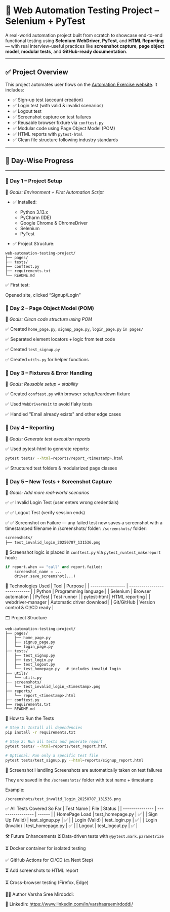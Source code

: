 # 🧪 Web Automation Testing Project – Selenium + PyTest

A real-world automation project built from scratch to showcase end-to-end functional testing using **Selenium WebDriver**, **PyTest**, and **HTML Reporting** — with real interview-useful practices like **screenshot capture**, **page object model**, **modular tests**, and **GitHub-ready documentation**.

---

## ✅ Project Overview

This project automates user flows on the [Automation Exercise website](https://automationexercise.com). It includes:

- ✅ Sign-up test (account creation)
- ✅ Login test (with valid & invalid scenarios)
- ✅ Logout test
- ✅ Screenshot capture on test failures
- ✅ Reusable browser fixture via `conftest.py`
- ✅ Modular code using Page Object Model (POM)
- ✅ HTML reports with `pytest-html`
- ✅ Clean file structure following industry standards

---

## 📅 Day-Wise Progress

---

### 🔹 **Day 1 – Project Setup**

📁 _Goals: Environment + First Automation Script_

- ✅ Installed:
  - Python 3.13.x
  - PyCharm (IDE)
  - Google Chrome & ChromeDriver
  - Selenium
  - PyTest

- ✅ Project Structure:
```text
web-automation-testing-project/
├── pages/
├── tests/
├── conftest.py
├── requirements.txt
└── README.md
```

✅ First test:

Opened site, clicked “Signup/Login”

### 🔹 **Day 2 – Page Object Model (POM)**
📁 _Goals: Clean code structure using POM_

✅ Created `home_page.py`, `signup_page.py`, `login_page.py` `in pages/`

✅ Separated element locators + logic from test code

✅ Created `test_signup.py`

✅ Created `utils.py` for helper functions

###  🔹 **Day 3 – Fixtures & Error Handling**
📁 *Goals: Reusable setup + stability*

✅ Created `conftest.py` with browser setup/teardown fixture

✅ Used `WebDriverWait` to avoid flaky tests

✅ Handled "Email already exists" and other edge cases

### 🔹 **Day 4 – Reporting**
📁 _Goals: Generate test execution reports_

✅ Used pytest-html to generate reports:
```bash
pytest tests/ --html=reports/report_<timestamp>.html

```
✅ Structured test folders & modularized page classes

###  🔹 **Day 5 – New Tests + Screenshot Capture**
📁 _Goals: Add more _real_-world scenarios_

✅ ✅ Invalid Login Test (user enters wrong credentials)

✅ ✅ Logout Test (verify session ends)

✅ ✅ Screenshot on Failure — any failed test now saves a screenshot with a timestamped filename in /screenshots/ folder:
`/screenshots/` folder:
```bash
screenshots/
├── test_invalid_login_20250707_131536.png
```
🔧 Screenshot logic is placed in `conftest.py` via `pytest_runtest_makereport` hook:
```python
if report.when == "call" and report.failed:
    screenshot_name = ...
    driver.save_screenshot(...)
```
🔬 Technologies Used
| Tool              | Purpose                       |
| ----------------- | ----------------------------- |
| Python            | Programming language          |
| Selenium          | Browser automation            |
| PyTest            | Test runner                   |
| pytest-html       | HTML reporting                |
| webdriver-manager | Automatic driver download     |
| Git/GitHub        | Version control & CI/CD ready |

🗂️ Project Structure
```text
web-automation-testing-project/
├── pages/
│   ├── home_page.py
│   ├── signup_page.py
│   └── login_page.py
├── tests/
│   ├── test_signup.py
│   ├── test_login.py
│   ├── test_logout.py
│   └── test_homepage.py   # includes invalid login
├── utils/
│   └── utils.py
├── screenshots/
│   └── test_invalid_login_<timestamp>.png
├── reports/
│   └── report_<timestamp>.html
├── conftest.py
├── requirements.txt
└── README.md
```
🚀 How to Run the Tests
```bash
# Step 1: Install all dependencies
pip install -r requirements.txt

# Step 2: Run all tests and generate report
pytest tests/ --html=reports/test_report.html

# Optional: Run only a specific test file
pytest tests/test_signup.py --html=reports/signup_report.html
```
📸 Screenshot Handling
Screenshots are automatically taken on test failures

They are saved in the `/screenshots/` folder with test name + timestamp

Example:
```bash
/screenshots/test_invalid_login_20250707_131536.png
```
✅ All Tests Covered So Far
| Test Name       | File              | Status |
| --------------- | ----------------- | ------ |
| HomePage Load   | test\_homepage.py | ✅      |
| Sign Up (Valid) | test\_signup.py   | ✅      |
| Login (Valid)   | test\_login.py    | ✅      |
| Login (Invalid) | test\_homepage.py | ✅      |
| Logout          | test\_logout.py   | ✅      |

🛠️ Future Enhancements
⏳ Data-driven tests with `@pytest.mark.parametrize`

⏳ Docker container for isolated testing

✅ GitHub Actions for CI/CD (🔜 Next Step)

⏳ Add screenshots to HTML report

⏳ Cross-browser testing (Firefox, Edge)

🙋‍♀️ Author
Varsha Sree Mirdoddi:

🔗 LinkedIn: https://www.linkedin.com/in/varshasreemirdoddi/
